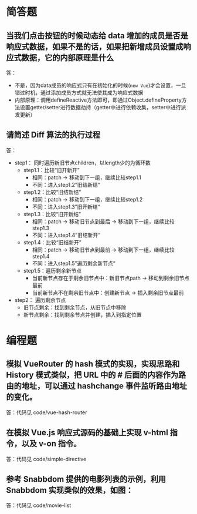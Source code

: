 # 简答题

## 当我们点击按钮的时候动态给 data 增加的成员是否是响应式数据，如果不是的话，如果把新增成员设置成响应式数据，它的内部原理是什么

答：
- 不是，因为data成员的响应式只有在初始化的时候(`new Vue`)才会设置，一旦错过时机，通过添加成员方式就无法使其成为响应式数据
- 内部原理：调用defineReactive方法即可，即通过Object.defineProperty方法设置getter/setter进行数据劫持（getter中进行依赖收集，setter中进行派发更新）

## 请简述 Diff 算法的执行过程

答：
- step1： 同时遍历新旧节点children，以length少的为循环数
    - step1.1：比较“旧开新开”
        - 相同：patch -> 移动到下一组，继续比较step1.1
        - 不同：进入step1.2”旧结新结“
    - step1.2：比较“旧结新结”
        - 相同：patch -> 移动到下一组，继续比较step1.2
        - 不同：进入step1.3”旧开新结“
    - step1.3：比较“旧开新结”
        - 相同：patch -> 移动旧节点到最后 -> 移动到下一组，继续比较step1.3
        - 不同：进入step1.4”旧结新开“
    - step1.4：比较“旧结新开”
        - 相同：patch -> 移动旧节点到最前 -> 移动到下一组，继续比较step1.4
        - 不同：进入step1.5”遍历剩余新节点“
    - step1.5：遍历剩余新节点
        - 当前新节点存在于剩余旧节点中：新旧节点path -> 移动到剩余旧节点最前
        - 当前新节点不在剩余旧节点中：创建新节点 -> 插入剩余旧节点最前
- step2： 遍历剩余节点
    - 旧节点剩余：找到剩余节点，从旧节点中移除
    - 新节点剩余：找到剩余节点并创建，插入到指定位置
# 编程题

## 模拟 VueRouter 的 hash 模式的实现，实现思路和 History 模式类似，把 URL 中的 # 后面的内容作为路由的地址，可以通过 hashchange 事件监听路由地址的变化。

答：代码见 code/vue-hash-router

## 在模拟 Vue.js 响应式源码的基础上实现 v-html 指令，以及 v-on 指令。

答：代码见 code/simple-directive

## 参考 Snabbdom 提供的电影列表的示例，利用Snabbdom 实现类似的效果，如图：

答：代码见 code/movie-list
